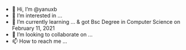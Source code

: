 - 👋 Hi, I’m @yanuxb
- 👀 I’m interested in ...
- 🌱 I’m currently learning ... & got Bsc Degree in Computer Science on February 11, 2021
- 💞️ I’m looking to collaborate on ...
- 📫 How to reach me ...

<!---
yanuxb/yanuxb is a ✨ special ✨ repository because its `README.md` (this file) appears on your GitHub profile.
You can click the Preview link to take a look at your changes.
--->
